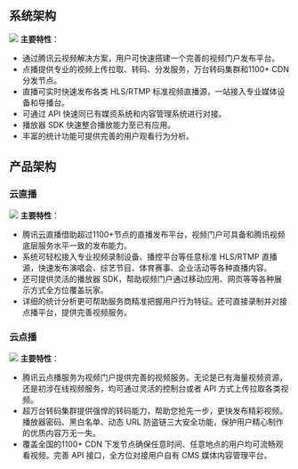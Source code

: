 ## 系统架构
![](https://main.qcloudimg.com/raw/ad3c6c93ae3dbfb580abcf4f9c8a85c0.png)
**主要特性**：
- 通过腾讯云视频解决方案，用户可快速搭建一个完善的视频门户发布平台。
- 点播提供专业的视频上传拉取、转码、分发服务，万台转码集群和1100+ CDN 分发节点。
- 直播可实时快速发布各类 HLS/RTMP 标准视频直播源，一站接入专业媒体设备和导播台。
- 可通过 API 快速同已有媒资系统和内容管理系统进行对接。
- 播放器 SDK 快速整合播放能力至已有应用。
- 丰富的统计功能可提供完善的用户观看行为分析。

## 产品架构
### 云直播
![](https://main.qcloudimg.com/raw/1c855d5b17cc01da0bbe90696173a2e8.svg)
**主要特性**：
- 腾讯云直播借助超过1100+节点的直播发布平台，视频门户可具备和腾讯视频底层服务水平一致的发布能力。
- 系统可轻松接入专业视频录制设备、播控平台等任意标准 HLS/RTMP 直播源，快速发布演唱会、综艺节目、体育赛事、企业活动等各种直播内容。
- 还可提供灵活的播放器 SDK，帮助视频门户通过移动应用、网页等等各种展示方式全方位覆盖玩家。
- 详细的统计分析更可帮助服务商精准把握用户行为特征。还可直接录制并对接点播平台，提供完善视频服务。

### 云点播
![](https://mc.qcloudimg.com/static/img/fc43e00b3b950221afea8f4e625c7025/image.png)
**主要特性**：
- 腾讯云点播服务为视频门户提供完善的视频服务。无论是已有海量视频资源，还是初涉在线视频服务，均可通过灵活的控制台或者 API 方式上传拉取各类视频。
- 超万台转码集群提供强悍的转码能力，帮助您抢先一步，更快发布精彩视频。播放器密码、黑白名单、动态 URL 防盗链三大安全功能，保护用户精心制作的优质内容万无一失。
- 覆盖全国的1100+ CDN 下发节点确保任意时间、任意地点的用户均可流畅观看视频。完善 API 接口，全方位对接用户自有 CMS 媒体内容管理平台。

